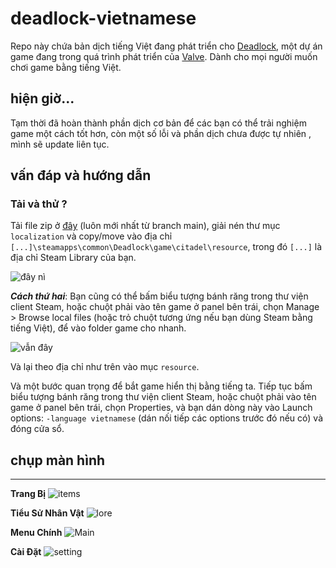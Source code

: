 # deadlock-vietnamese

Repo này chứa bản dịch tiếng Việt đang phát triển cho [Deadlock](https://store.steampowered.com/app/1422450), một dự án game đang trong quá trình phát triển của [Valve](https://valvesoftware.com/). Dành cho mọi người muốn chơi game bằng tiếng Việt.

## hiện giờ...

Tạm thời đã hoàn thành phần dịch cơ bản để các bạn có thể trải nghiệm game một cách tốt hơn, còn một số lỗi và phần dịch chưa được tự nhiên , mình sẽ update liên tục.

## vấn đáp và hướng dẫn

### Tải và thử ?

Tải file zip ở [đây](https://github.com/TruongDucDuong1109/DeadLock-Vietnamese/archive/refs/heads/main.zip) (luôn mới nhất từ branch main), giải nén thư mục `localization` và copy/move vào địa chỉ `[...]\steamapps\common\Deadlock\game\citadel\resource`, trong đó `[...]` là địa chỉ Steam Library của bạn.

![đây nì](https://github.com/user-attachments/assets/e2555dec-0f38-4d87-8cc8-023dcccefeb4)

**_Cách thứ hai_**: Bạn cũng có thể bấm biểu tượng bánh răng trong thư viện client Steam, hoặc chuột phải vào tên game ở panel bên trái, chọn Manage > Browse local files (hoặc trỏ chuột tương ứng nếu bạn dùng Steam bằng tiếng Việt), để vào folder game cho nhanh.

![vẫn đây](https://github.com/user-attachments/assets/6d2e802d-6d76-4b0b-ab0b-820efa980da9)

Và lại theo địa chỉ như trên vào mục `resource`.

Và một bước quan trọng để bắt game hiển thị bằng tiếng ta. Tiếp tục bấm biểu tượng bánh răng trong thư viện client Steam, hoặc chuột phải vào tên game ở panel bên trái, chọn Properties, và bạn dán dòng này vào Launch options: `-language vietnamese` (dán nối tiếp các options trước đó nếu có) và đóng cửa sổ.

## chụp màn hình

<hr>

**Trang Bị**
![items](https://github.com/user-attachments/assets/036f7d7b-c5ca-4de6-b07e-f6a38d9f7eeb)

**Tiểu Sử Nhân Vật**
![lore](https://github.com/user-attachments/assets/42569e93-c742-45fe-b7c5-0831e385834b)

**Menu Chính**
![Main](https://github.com/user-attachments/assets/678d6d5d-836f-415b-8165-84d09422ad9f)

**Cài Đặt**
![setting](https://github.com/user-attachments/assets/36e65737-a771-4dd6-a354-e511bae37721)
